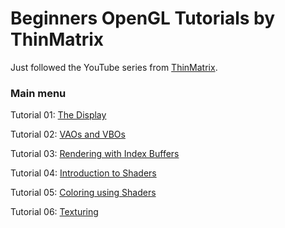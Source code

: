 # Beginners OpenGL Tutorials by ThinMatrix

Just followed the YouTube series from [ThinMatrix](https://www.youtube.com/playlist?list=PLRIWtICgwaX0u7Rf9zkZhLoLuZVfUksDP).

### Main menu

Tutorial 01: [The Display](https://github.com/elitebox/OpenGLTutorial/tree/main/tutorial-01-the-display)

Tutorial 02: [VAOs and VBOs](https://github.com/elitebox/OpenGLTutorial/tree/main/tutorial-02-vaos-and-vbos)

Tutorial 03: [Rendering with Index Buffers](https://github.com/elitebox/OpenGLTutorial/tree/main/tutorial-03-rendering-with-index-buffers)

Tutorial 04: [Introduction to Shaders](https://github.com/elitebox/OpenGLTutorial/tree/main/tutorial-04-introduction-to-shaders)

Tutorial 05: [Coloring using Shaders](https://github.com/elitebox/OpenGLTutorial/tree/main/tutorial-05-coloring-using-shaders)

Tutorial 06: [Texturing](https://github.com/elitebox/OpenGLTutorial/tree/main/tutorial-06-texturing)
